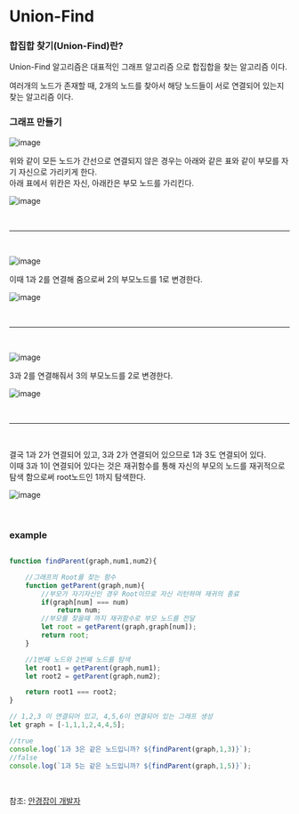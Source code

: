 # Union-Find
### 합집합 찾기(Union-Find)란?

Union-Find 알고리즘은 대표적인 그래프 알고리즘 으로 합집합을 찾는 알고리즘 이다.

여러개의 노드가 존재할 때, 2개의 노드를 찾아서 해당 노드들이 서로 연결되어 있는지 찾는 알고리즘 이다.

### 그래프 만들기

![image](https://user-images.githubusercontent.com/62639722/141730347-12b3fddd-56d9-4f69-bb92-7cf70e2bdb9a.png)

위와 같이 모든 노드가 간선으로 연결되지 않은 경우는 아래와 같은 표와 같이 부모를 자기 자신으로 가리키게 한다.<br>
아래 표에서 위칸은 자신, 아래칸은 부모 노드를 가리킨다.

![image](https://user-images.githubusercontent.com/62639722/141730694-b6b8b265-5a90-482e-87f7-25770a3d779e.png)


<br><hr><br>

![image](https://user-images.githubusercontent.com/62639722/141730808-1cdc0e28-3069-41ac-ba47-53c250540032.png)

이때 1과 2를 연결해 줌으로써 2의 부모노드를 1로 변경한다.

![image](https://user-images.githubusercontent.com/62639722/141730988-b15779a1-e430-486a-94e4-572df6427b27.png)

<br><hr><br>

![image](https://user-images.githubusercontent.com/62639722/141731101-c80867cf-04c8-4185-b82a-712fe3f98574.png)

3과 2를 연결해줘서 3의 부모노드를 2로 변경한다.

![image](https://user-images.githubusercontent.com/62639722/141731181-20a66745-7554-40ab-83ee-335ce0c5b671.png)

<br><hr><br>

결국 1과 2가 연결되어 있고, 3과 2가 연결되어 있으므로 1과 3도 연결되어 있다. <br>
이때 3과 1이 연결되어 있다는 것은 재귀함수를 통해 자신의 부모의 노드를 재귀적으로 탐색 함으로써 root노드인 1까지 탐색한다.

![image](https://user-images.githubusercontent.com/62639722/141731644-93de2d47-74a8-42cd-aa87-40dd2bdb83ba.png)

<br>

### example

```javascript

function findParent(graph,num1,num2){

    //그래프의 Root를 찾는 함수
    function getParent(graph,num){
        //부모가 자기자신인 경우 Root이므로 자신 리턴하며 재귀의 종료
        if(graph[num] === num)
            return num;
        //부모를 찾을때 까지 재귀함수로 부모 노드를 전달
        let root = getParent(graph,graph[num]);
        return root;
    }

    //1번째 노드와 2번째 노드를 탐색
    let root1 = getParent(graph,num1);
    let root2 = getParent(graph,num2);

    return root1 === root2;
}

// 1,2,3 이 연결되어 있고, 4,5,6이 연결되어 있는 그래프 생성
let graph = [-1,1,1,2,4,4,5];

//true
console.log(`1과 3은 같은 노드입니까? ${findParent(graph,1,3)}`);
//false
console.log(`1과 5는 같은 노드입니까? ${findParent(graph,1,5)}`);
```

<br>

참조: [안경잡이 개발자](https://m.blog.naver.com/PostView.naver?blogId=ndb796&logNo=221230967614&navType=by)
